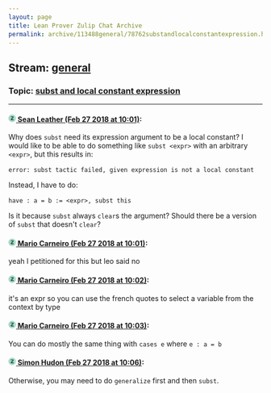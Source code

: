 ```yaml
---
layout: page
title: Lean Prover Zulip Chat Archive 
permalink: archive/113488general/78762substandlocalconstantexpression.html
---
```


## Stream: [general](index.html)
### Topic: [subst and local constant expression](78762substandlocalconstantexpression.html)

---

#### [![Click to go to Zulip](../../assets/img/zulip2.png) Sean Leather (Feb 27 2018 at 10:01)](https://leanprover.zulipchat.com/#narrow/stream/113488-general/topic/subst%20and%20local%20constant%20expression/near/123034490):
Why does `subst` need its expression argument to be a local constant? I would like to be able to do something like `subst <expr>` with an arbitrary `<expr>`, but this results in:
```
error: subst tactic failed, given expression is not a local constant
```
Instead, I have to do:
```lean
have : a = b := <expr>, subst this
```
Is it because `subst` always `clear`s the argument? Should there be a version of `subst` that doesn't `clear`?

#### [![Click to go to Zulip](../../assets/img/zulip2.png) Mario Carneiro (Feb 27 2018 at 10:01)](https://leanprover.zulipchat.com/#narrow/stream/113488-general/topic/subst%20and%20local%20constant%20expression/near/123034493):
yeah I petitioned for this but leo said no

#### [![Click to go to Zulip](../../assets/img/zulip2.png) Mario Carneiro (Feb 27 2018 at 10:02)](https://leanprover.zulipchat.com/#narrow/stream/113488-general/topic/subst%20and%20local%20constant%20expression/near/123034533):
it's an expr so you can use the french quotes to select a variable from the context by type

#### [![Click to go to Zulip](../../assets/img/zulip2.png) Mario Carneiro (Feb 27 2018 at 10:03)](https://leanprover.zulipchat.com/#narrow/stream/113488-general/topic/subst%20and%20local%20constant%20expression/near/123034544):
You can do mostly the same thing with `cases e` where `e : a = b`

#### [![Click to go to Zulip](../../assets/img/zulip2.png) Simon Hudon (Feb 27 2018 at 10:06)](https://leanprover.zulipchat.com/#narrow/stream/113488-general/topic/subst%20and%20local%20constant%20expression/near/123034636):
Otherwise, you may need to do `generalize` first and then `subst`.

